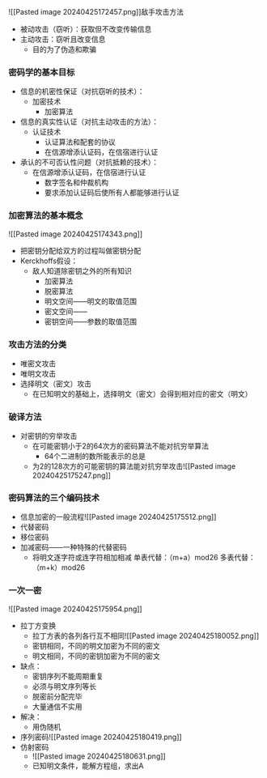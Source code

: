 
![[Pasted image 20240425172457.png]]敌手攻击方法
- 被动攻击（窃听）：获取但不改变传输信息
- 主动攻击：窃听且改变信息
	- 目的为了伪造和欺骗
### 密码学的基本目标
- 信息的机密性保证（对抗窃听的技术）：
	- 加密技术
		- 加密算法
- 信息的真实性认证（对抗主动攻击的方法）：
	- 认证技术
		- 认证算法和配套的协议
		- 在信源增添认证码，在信宿进行认证
- 承认的不可否认性问题（对抗抵赖的技术）：
	- 在信源增添认证码，在信宿进行认证
		- 数字签名和仲裁机构
		- 要求添加认证码后使所有人都能够进行认证
### 加密算法的基本概念
![[Pasted image 20240425174343.png]] 
- 把密钥分配给双方的过程叫做密钥分配
- Kerckhoffs假设：
	- 敌人知道除密钥之外的所有知识
		- 加密算法
		- 脱密算法
		- 明文空间——明文的取值范围
		- 密文空间——   
		- 密钥空间——参数的取值范围
### 攻击方法的分类
- 唯密文攻击
- 唯明文攻击
- 选择明文（密文）攻击
	- 在已知明文的基础上，选择明文（密文）会得到相对应的密文（明文）
### 破译方法
- 对密钥的穷举攻击
	- 在可能密钥小于2的64次方的密码算法不能对抗穷举算法
		- 64个二进制的数所能表示的总是
	- 为2的128次方的可能密钥的算法能对抗穷举攻击![[Pasted image 20240425175247.png]]
### 密码算法的三个编码技术
- 信息加密的一般流程![[Pasted image 20240425175512.png]]
- 代替密码
- 移位密码
- 加减密码——一种特殊的代替密码
	- 将明文逐字符或连字符相加相减
	单表代替：（m+a）mod26
	多表代替：（m+k）mod26
### 一次一密
![[Pasted image 20240425175954.png]]
- 拉丁方变换
	- 拉丁方表的各列各行互不相同![[Pasted image 20240425180052.png]]
	- 密钥相同，不同的明文加密为不同的密文
	- 明文相同，不同的密钥加密为不同的密文
- 缺点：
	- 密钥序列不能周期重复
	- 必须与明文序列等长
	- 脱密前分配完毕
	- 大量通信不实用
- 解决：
	- 用伪随机
- 序列密码![[Pasted image 20240425180419.png]]
- 仿射密码
	- ![[Pasted image 20240425180631.png]]
	- 已知明文条件，能解方程组，求出A